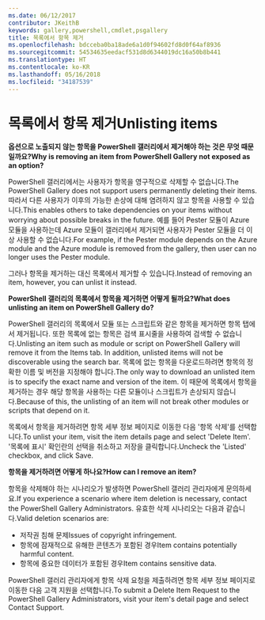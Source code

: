 ```yaml
---
ms.date: 06/12/2017
contributor: JKeithB
keywords: gallery,powershell,cmdlet,psgallery
title: 목록에서 항목 제거
ms.openlocfilehash: bdcceba0ba18ade6a1d0f94602fd8d0f64af8936
ms.sourcegitcommit: 54534635eedacf531d8d6344019dc16a50b8b441
ms.translationtype: HT
ms.contentlocale: ko-KR
ms.lasthandoff: 05/16/2018
ms.locfileid: "34187539"
---
```

# <a name="unlisting-items"></a><span data-ttu-id="0f89f-103">목록에서 항목 제거</span><span class="sxs-lookup"><span data-stu-id="0f89f-103">Unlisting items</span></span>

<span data-ttu-id="0f89f-104">**옵션으로 노출되지 않는 항목을 PowerShell 갤러리에서 제거해야 하는 것은 무엇 때문일까요?**</span><span class="sxs-lookup"><span data-stu-id="0f89f-104">**Why is removing an item from PowerShell Gallery not exposed as an option?**</span></span>

<span data-ttu-id="0f89f-105">PowerShell 갤러리에서는 사용자가 항목을 영구적으로 삭제할 수 없습니다.</span><span class="sxs-lookup"><span data-stu-id="0f89f-105">The PowerShell Gallery does not support users permanently deleting their items.</span></span>
<span data-ttu-id="0f89f-106">따라서 다른 사용자가 이후의 가능한 손상에 대해 염려하지 않고 항목을 사용할 수 있습니다.</span><span class="sxs-lookup"><span data-stu-id="0f89f-106">This enables others to take dependencies on your items without worrying about possible breaks in the future.</span></span>
<span data-ttu-id="0f89f-107">예를 들어 Pester 모듈이 Azure 모듈을 사용하는데 Azure 모듈이 갤러리에서 제거되면 사용자가 Pester 모듈을 더 이상 사용할 수 없습니다.</span><span class="sxs-lookup"><span data-stu-id="0f89f-107">For example, if the Pester module depends on the Azure module and the Azure module is removed from the gallery, then user can no longer uses the Pester module.</span></span>

<span data-ttu-id="0f89f-108">그러나 항목을 제거하는 대신 목록에서 제거할 수 있습니다.</span><span class="sxs-lookup"><span data-stu-id="0f89f-108">Instead of removing an item, however, you can unlist it instead.</span></span>

<span data-ttu-id="0f89f-109">**PowerShell 갤러리의 목록에서 항목을 제거하면 어떻게 될까요?**</span><span class="sxs-lookup"><span data-stu-id="0f89f-109">**What does unlisting an item on PowerShell Gallery do?**</span></span>

<span data-ttu-id="0f89f-110">PowerShell 갤러리의 목록에서 모듈 또는 스크립트와 같은 항목을 제거하면 항목 탭에서 제거됩니다. 또한 목록에 없는 항목은 검색 표시줄을 사용하여 검색할 수 없습니다.</span><span class="sxs-lookup"><span data-stu-id="0f89f-110">Unlisting an item such as module or script on PowerShell Gallery will remove it from the Items tab. In addition, unlisted items will not be discoverable using the search bar.</span></span>
<span data-ttu-id="0f89f-111">목록에 없는 항목을 다운로드하려면 항목의 정확한 이름 및 버전을 지정해야 합니다.</span><span class="sxs-lookup"><span data-stu-id="0f89f-111">The only way to download an unlisted item is to specify the exact name and version of the item.</span></span>
<span data-ttu-id="0f89f-112">이 때문에 목록에서 항목을 제거하는 경우 해당 항목을 사용하는 다른 모듈이나 스크립트가 손상되지 않습니다.</span><span class="sxs-lookup"><span data-stu-id="0f89f-112">Because of this, the unlisting of an item will not break other modules or scripts that depend on it.</span></span>

<span data-ttu-id="0f89f-113">목록에서 항목을 제거하려면 항목 세부 정보 페이지로 이동한 다음 '항목 삭제'를 선택합니다.</span><span class="sxs-lookup"><span data-stu-id="0f89f-113">To unlist your item, visit the item details page and select 'Delete Item'.</span></span> <span data-ttu-id="0f89f-114">'목록에 표시' 확인란의 선택을 취소하고 저장을 클릭합니다.</span><span class="sxs-lookup"><span data-stu-id="0f89f-114">Uncheck the 'Listed' checkbox, and click Save.</span></span>

<span data-ttu-id="0f89f-115">**항목을 제거하려면 어떻게 하나요?**</span><span class="sxs-lookup"><span data-stu-id="0f89f-115">**How can I remove an item?**</span></span>

<span data-ttu-id="0f89f-116">항목을 삭제해야 하는 시나리오가 발생하면 PowerShell 갤러리 관리자에게 문의하세요.</span><span class="sxs-lookup"><span data-stu-id="0f89f-116">If you experience a scenario where item deletion is necessary, contact the PowerShell Gallery Administrators.</span></span>
<span data-ttu-id="0f89f-117">유효한 삭제 시나리오는 다음과 같습니다.</span><span class="sxs-lookup"><span data-stu-id="0f89f-117">Valid deletion scenarios are:</span></span>
- <span data-ttu-id="0f89f-118">저작권 침해 문제</span><span class="sxs-lookup"><span data-stu-id="0f89f-118">Issues of copyright infringement.</span></span>
- <span data-ttu-id="0f89f-119">항목에 잠재적으로 유해한 콘텐츠가 포함된 경우</span><span class="sxs-lookup"><span data-stu-id="0f89f-119">Item contains potentially harmful content.</span></span>
- <span data-ttu-id="0f89f-120">항목에 중요한 데이터가 포함된 경우</span><span class="sxs-lookup"><span data-stu-id="0f89f-120">Item contains sensitive data.</span></span>

<span data-ttu-id="0f89f-121">PowerShell 갤러리 관리자에게 항목 삭제 요청을 제출하려면 항목 세부 정보 페이지로 이동한 다음 고객 지원을 선택합니다.</span><span class="sxs-lookup"><span data-stu-id="0f89f-121">To submit a Delete Item Request to the PowerShell Gallery Administrators, visit your item's detail page and select Contact Support.</span></span>